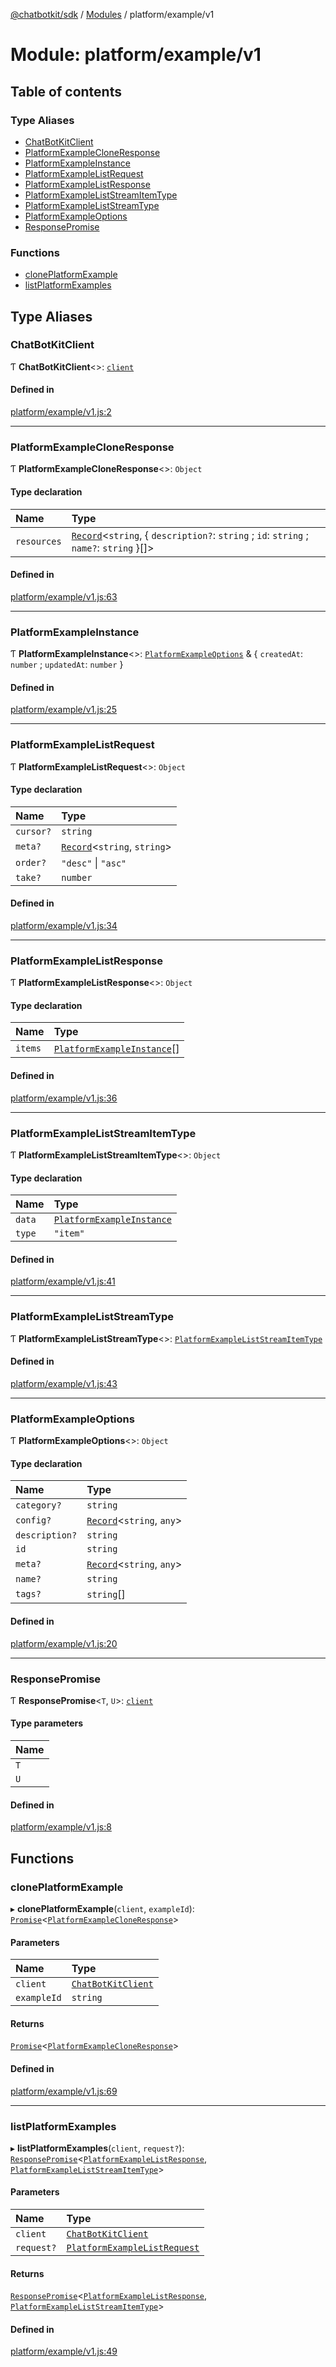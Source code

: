 [@chatbotkit/sdk](../README.md) / [Modules](../modules.md) / platform/example/v1

# Module: platform/example/v1

## Table of contents

### Type Aliases

- [ChatBotKitClient](platform_example_v1.md#chatbotkitclient)
- [PlatformExampleCloneResponse](platform_example_v1.md#platformexamplecloneresponse)
- [PlatformExampleInstance](platform_example_v1.md#platformexampleinstance)
- [PlatformExampleListRequest](platform_example_v1.md#platformexamplelistrequest)
- [PlatformExampleListResponse](platform_example_v1.md#platformexamplelistresponse)
- [PlatformExampleListStreamItemType](platform_example_v1.md#platformexampleliststreamitemtype)
- [PlatformExampleListStreamType](platform_example_v1.md#platformexampleliststreamtype)
- [PlatformExampleOptions](platform_example_v1.md#platformexampleoptions)
- [ResponsePromise](platform_example_v1.md#responsepromise)

### Functions

- [clonePlatformExample](platform_example_v1.md#cloneplatformexample)
- [listPlatformExamples](platform_example_v1.md#listplatformexamples)

## Type Aliases

### ChatBotKitClient

Ƭ **ChatBotKitClient**\<\>: [`client`](client.md)

#### Defined in

[platform/example/v1.js:2](https://github.com/chatbotkit/node-sdk/blob/main/packages/sdk/src/platform/example/v1.js#L2)

___

### PlatformExampleCloneResponse

Ƭ **PlatformExampleCloneResponse**\<\>: `Object`

#### Type declaration

| Name | Type |
| :------ | :------ |
| `resources` | [`Record`]( https://www.typescriptlang.org/docs/handbook/utility-types.html#recordkeys-type )\<`string`, \{ `description?`: `string` ; `id`: `string` ; `name?`: `string`  }[]\> |

#### Defined in

[platform/example/v1.js:63](https://github.com/chatbotkit/node-sdk/blob/main/packages/sdk/src/platform/example/v1.js#L63)

___

### PlatformExampleInstance

Ƭ **PlatformExampleInstance**\<\>: [`PlatformExampleOptions`](platform_example_v1.md#platformexampleoptions) & \{ `createdAt`: `number` ; `updatedAt`: `number`  }

#### Defined in

[platform/example/v1.js:25](https://github.com/chatbotkit/node-sdk/blob/main/packages/sdk/src/platform/example/v1.js#L25)

___

### PlatformExampleListRequest

Ƭ **PlatformExampleListRequest**\<\>: `Object`

#### Type declaration

| Name | Type |
| :------ | :------ |
| `cursor?` | `string` |
| `meta?` | [`Record`]( https://www.typescriptlang.org/docs/handbook/utility-types.html#recordkeys-type )\<`string`, `string`\> |
| `order?` | ``"desc"`` \| ``"asc"`` |
| `take?` | `number` |

#### Defined in

[platform/example/v1.js:34](https://github.com/chatbotkit/node-sdk/blob/main/packages/sdk/src/platform/example/v1.js#L34)

___

### PlatformExampleListResponse

Ƭ **PlatformExampleListResponse**\<\>: `Object`

#### Type declaration

| Name | Type |
| :------ | :------ |
| `items` | [`PlatformExampleInstance`](platform_example_v1.md#platformexampleinstance)[] |

#### Defined in

[platform/example/v1.js:36](https://github.com/chatbotkit/node-sdk/blob/main/packages/sdk/src/platform/example/v1.js#L36)

___

### PlatformExampleListStreamItemType

Ƭ **PlatformExampleListStreamItemType**\<\>: `Object`

#### Type declaration

| Name | Type |
| :------ | :------ |
| `data` | [`PlatformExampleInstance`](platform_example_v1.md#platformexampleinstance) |
| `type` | ``"item"`` |

#### Defined in

[platform/example/v1.js:41](https://github.com/chatbotkit/node-sdk/blob/main/packages/sdk/src/platform/example/v1.js#L41)

___

### PlatformExampleListStreamType

Ƭ **PlatformExampleListStreamType**\<\>: [`PlatformExampleListStreamItemType`](platform_example_v1.md#platformexampleliststreamitemtype)

#### Defined in

[platform/example/v1.js:43](https://github.com/chatbotkit/node-sdk/blob/main/packages/sdk/src/platform/example/v1.js#L43)

___

### PlatformExampleOptions

Ƭ **PlatformExampleOptions**\<\>: `Object`

#### Type declaration

| Name | Type |
| :------ | :------ |
| `category?` | `string` |
| `config?` | [`Record`]( https://www.typescriptlang.org/docs/handbook/utility-types.html#recordkeys-type )\<`string`, `any`\> |
| `description?` | `string` |
| `id` | `string` |
| `meta?` | [`Record`]( https://www.typescriptlang.org/docs/handbook/utility-types.html#recordkeys-type )\<`string`, `any`\> |
| `name?` | `string` |
| `tags?` | `string`[] |

#### Defined in

[platform/example/v1.js:20](https://github.com/chatbotkit/node-sdk/blob/main/packages/sdk/src/platform/example/v1.js#L20)

___

### ResponsePromise

Ƭ **ResponsePromise**\<`T`, `U`\>: [`client`](client.md)

#### Type parameters

| Name |
| :------ |
| `T` |
| `U` |

#### Defined in

[platform/example/v1.js:8](https://github.com/chatbotkit/node-sdk/blob/main/packages/sdk/src/platform/example/v1.js#L8)

## Functions

### clonePlatformExample

▸ **clonePlatformExample**(`client`, `exampleId`): [`Promise`]( https://developer.mozilla.org/docs/Web/JavaScript/Reference/Global_Objects/Promise )\<[`PlatformExampleCloneResponse`](platform_example_v1.md#platformexamplecloneresponse)\>

#### Parameters

| Name | Type |
| :------ | :------ |
| `client` | [`ChatBotKitClient`](../classes/client.ChatBotKitClient.md) |
| `exampleId` | `string` |

#### Returns

[`Promise`]( https://developer.mozilla.org/docs/Web/JavaScript/Reference/Global_Objects/Promise )\<[`PlatformExampleCloneResponse`](platform_example_v1.md#platformexamplecloneresponse)\>

#### Defined in

[platform/example/v1.js:69](https://github.com/chatbotkit/node-sdk/blob/main/packages/sdk/src/platform/example/v1.js#L69)

___

### listPlatformExamples

▸ **listPlatformExamples**(`client`, `request?`): [`ResponsePromise`](../classes/client.ResponsePromise.md)\<[`PlatformExampleListResponse`](platform_example_v1.md#platformexamplelistresponse), [`PlatformExampleListStreamItemType`](platform_example_v1.md#platformexampleliststreamitemtype)\>

#### Parameters

| Name | Type |
| :------ | :------ |
| `client` | [`ChatBotKitClient`](../classes/client.ChatBotKitClient.md) |
| `request?` | [`PlatformExampleListRequest`](platform_example_v1.md#platformexamplelistrequest) |

#### Returns

[`ResponsePromise`](../classes/client.ResponsePromise.md)\<[`PlatformExampleListResponse`](platform_example_v1.md#platformexamplelistresponse), [`PlatformExampleListStreamItemType`](platform_example_v1.md#platformexampleliststreamitemtype)\>

#### Defined in

[platform/example/v1.js:49](https://github.com/chatbotkit/node-sdk/blob/main/packages/sdk/src/platform/example/v1.js#L49)
